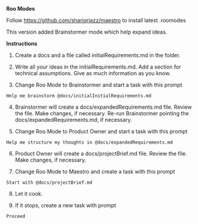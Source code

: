 **Roo Modes**

Follow https://github.com/shariqriazz/maestro to install latest .roomodes

This version added Brainstormer mode which help expand ideas.

**Instructions**
1. Create a docs and a file called initialRequirements.md in the folder.

2. Write all your ideas in the initialRequirements.md. Add a section for technical assumptions. Give as much information as you know.

3. Change Roo Mode to Brainstormer and start a task with this prompt 
```
Help me brainstorm @docs/initialInitialRequirements.md
```

4. Brainstormer will create a docs/expandedRequirements.md file. Review the file. Make changes, if necessary. Re-run Brainstormer pointing the docs/expandedRequirements.md, if necessary.

5. Change Roo Mode to Product Owner and start a task with this prompt
```
Help me structure my thoughts in @docs/expandedRequirements.md
```

6. Product Owner will create a docs/projectBrief.md file. Review the file. Make changes, if necessary.

7. Change Roo Mode to Maestro and create a task with this prompt
```
Start with @docs/projectBrief.md
```
8. Let it cook.

9. If it stops, create a new task with prompt
```
Proceed
```

